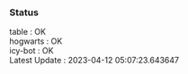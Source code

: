 ### Status


table : OK  
hogwarts : OK  
icy-bot : OK  
Latest Update : 2023-04-12 05:07:23.643647
